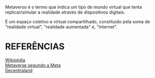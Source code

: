 Metaverso 
é o termo que indica um tipo de mundo virtual
que tenta replicar/simular a realidade 
através de dispositivos digitais.  

É um espaço coletivo e virtual compartilhado,
constituído pela soma de "realidade virtual",
"realidade aumentada" e, "Internet".  

# REFERÊNCIAS
[Wikipédia](https://pt.wikipedia.org/wiki/Metaverso)  
[Metaverse segundo a Meta](https://about.meta.com/br/metaverse/)  
[Decentraland](https://decentraland.org/)  
